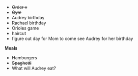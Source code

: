 * ~~Order v~~
* ~~Gym~~
* Audrey birthday
* Rachael birthday
* Orioles game
* haircut 
* figure out day for Mom to come see Audrey for her birthday

**Meals**
* ~~Hamburgers~~
* ~~Spaghetti~~
* What will Audrey eat?

